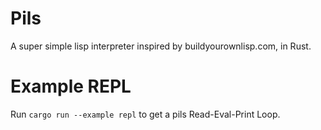 # Pils
A super simple lisp interpreter inspired by buildyourownlisp.com, in Rust.

# Example REPL
Run `cargo run --example repl` to get a pils Read-Eval-Print Loop.

